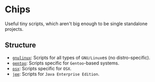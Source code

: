 # Chips

Useful tiny scripts, which aren't big enough to be single standalone projects.

## Structure

* [`gnulinux`](./scripts/gnulinux): Scripts for all types of `GNU/Linux`es (no distro-specific).
* [`gentoo`](./scripts/gentoo): Scripts specific for `Gentoo`-based systems.
* [`osx`](./scripts/osx): Scripts specific for `OSX`.
* [`jee`](./scripts/jee): Scripts for `Java Enterprise Edition`.
